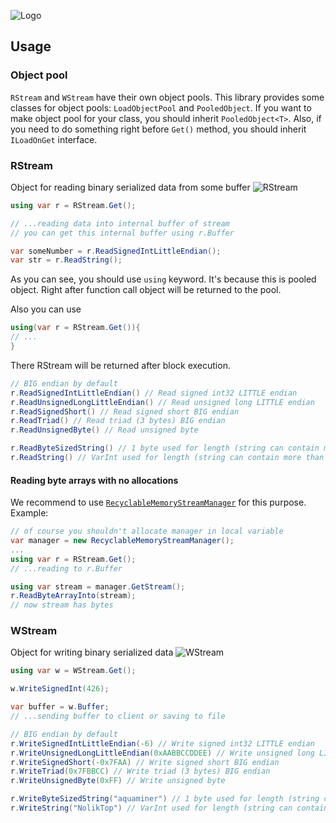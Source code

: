 ![Logo](https://sun9-71.userapi.com/impg/3jqpOEALKqlxjKoJxv9As-Ytg--ky79_8BoMxg/h04joph7d0I.jpg?size=800x200&quality=96&sign=1555a32f8decd2d414d508cc37166dd6&type=album)


## Usage

### Object pool
`RStream` and `WStream` have their own object pools.
This library provides some classes for object pools: 
`LoadObjectPool` and `PooledObject`.
If you want to make object pool for your class, you should inherit
`PooledObject<T>`. 
Also, if you need to do something right before `Get()` method, you should
inherit `ILoadOnGet` interface.

### RStream
Object for reading binary serialized data from some buffer
![RStream](https://sun9-39.userapi.com/impg/MLVKKxjI7nGmrZ8syqx1RPXb2ILCAEGwLIawlw/afOuQqziNmY.jpg?size=800x200&quality=96&sign=050301fc0dc1aa04066a3d51721b2fef&type=album)

```c#
using var r = RStream.Get();

// ...reading data into internal buffer of stream
// you can get this internal buffer using r.Buffer

var someNumber = r.ReadSignedIntLittleEndian();
var str = r.ReadString();
```

As you can see, you should use `using` keyword.
It's because this is pooled object. Right after 
function call object will be returned to the pool.

Also you can use 
```c#
using(var r = RStream.Get()){
// ...
}
```
There RStream will be returned after block execution.

```c#
// BIG endian by default
r.ReadSignedIntLittleEndian() // Read signed int32 LITTLE endian
r.ReadUnsignedLongLittleEndian() // Read unsigned long LITTLE endian 
r.ReadSignedShort() // Read signed short BIG endian
r.ReadTriad() // Read triad (3 bytes) BIG endian
r.ReadUnsignedByte() // Read unsigned byte

r.ReadByteSizedString() // 1 byte used for length (string can contain max 255 bytes)
r.ReadString() // VarInt used for length (string can contain more than 255 bytes)
```

#### Reading byte arrays with no allocations
We recommend to use [`RecyclableMemoryStreamManager`](https://github.com/microsoft/Microsoft.IO.RecyclableMemoryStream) for this purpose.
Example:
```c#
// of course you shouldn't allocate manager in local variable
var manager = new RecyclableMemoryStreamManager();
...
using var r = RStream.Get();
// ...reading to r.Buffer

using var stream = manager.GetStream();
r.ReadByteArrayInto(stream);
// now stream has bytes
```

### WStream
Object for writing binary serialized data
![WStream](https://sun9-10.userapi.com/impg/uLQXH6jIkgEU97200JRk4w4dRcCJ8UQ0QjA1ug/CymP8bJ1FNE.jpg?size=800x200&quality=96&sign=6cce4d8ef5359fdce532d02ad0e3dfd5&type=album)

```c#
using var w = WStream.Get();

w.WriteSignedInt(426);

var buffer = w.Buffer;
// ...sending buffer to client or saving to file
```

```c#
// BIG endian by default
r.WriteSignedIntLittleEndian(-6) // Write signed int32 LITTLE endian
r.WriteUnsignedLongLittleEndian(0xAABBCCDDEE) // Write unsigned long LITTLE endian 
r.WriteSignedShort(-0x7FAA) // Write signed short BIG endian
r.WriteTriad(0x7FBBCC) // Write triad (3 bytes) BIG endian
r.WriteUnsignedByte(0xFF) // Write unsigned byte

r.WriteByteSizedString("aquaminer") // 1 byte used for length (string can contain max 255 bytes)
r.WriteString("NolikTop") // VarInt used for length (string can contain more than 255 bytes)
```